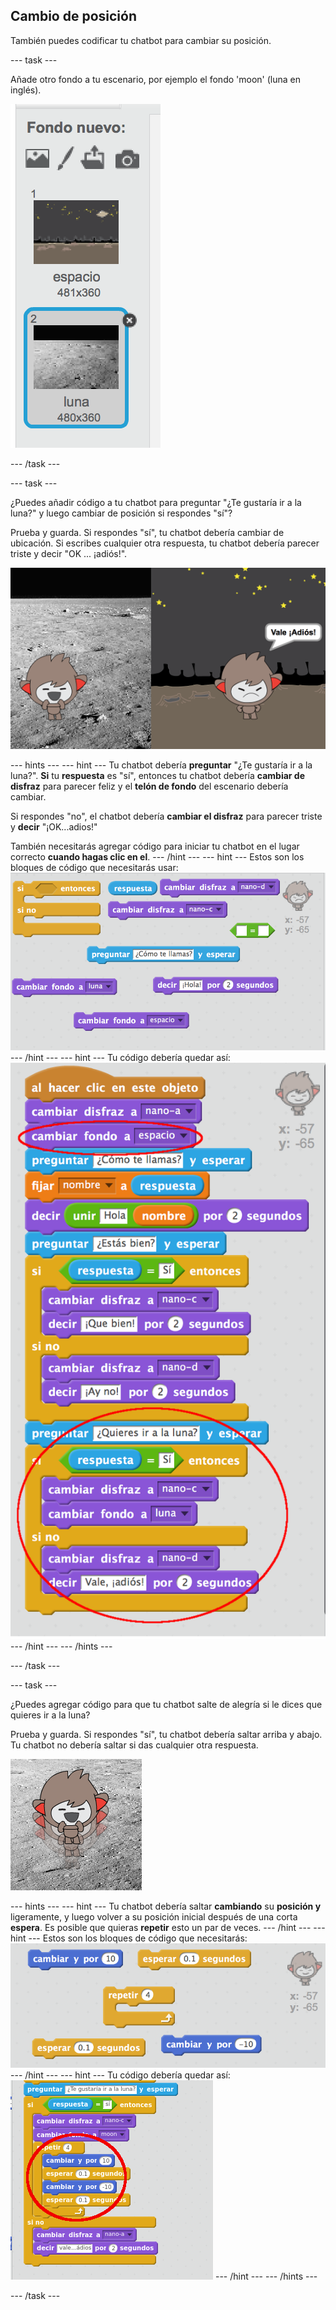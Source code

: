 ## Cambio de posición

También puedes codificar tu chatbot para cambiar su posición.

\--- task \---

Añade otro fondo a tu escenario, por ejemplo el fondo 'moon' (luna en inglés).

![Agregar un fondo 'moon' (luna)](images/chatbot-moon.png)

\--- /task \---

\--- task \---

¿Puedes añadir código a tu chatbot para preguntar "¿Te gustaría ir a la luna?" y luego cambiar de posición si respondes "sí"?

Prueba y guarda. Si respondes "sí", tu chatbot debería cambiar de ubicación. Si escribes cualquier otra respuesta, tu chatbot debería parecer triste y decir "OK ​​... ¡adiós!".

![Comprobar un cambio de fondo](images/chatbot-backdrop-test.png)

\--- hints \--- \--- hint \--- Tu chatbot debería **preguntar** "¿Te gustaría ir a la luna?". **Si** tu **respuesta** es "sí", entonces tu chatbot debería **cambiar de disfraz** para parecer feliz y el **telón de fondo** del escenario debería cambiar.

Si respondes "no", el chatbot debería **cambiar el disfraz** para parecer triste y **decir** "¡OK...adios!"

También necesitarás agregar código para iniciar tu chatbot en el lugar correcto **cuando hagas clic en el**. \--- /hint \--- \--- hint \--- Estos son los bloques de código que necesitarás usar: ![Blocks for changing the backdrop](images/chatbot-backdrop-blocks.png) \--- /hint \--- \--- hint \--- Tu código debería quedar así: ![Code for changing the backdrop](images/chatbot-backdrop-code.png) \--- /hint \--- \--- /hints \---

\--- /task \---

\--- task \---

¿Puedes agregar código para que tu chatbot salte de alegría si le dices que quieres ir a la luna?

Prueba y guarda. Si respondes "sí", tu chatbot debería saltar arriba y abajo. Tu chatbot no debería saltar si das cualquier otra respuesta.

![Comprobar un chatbot que salta](images/chatbot-jump-test.png)

\--- hints \--- \--- hint \--- Tu chatbot debería saltar **cambiando** su **posición y** ligeramente, y luego volver a su posición inicial después de una corta **espera**. Es posible que quieras **repetir** esto un par de veces. \--- /hint \--- \--- hint \--- Estos son los bloques de código que necesitarás: ![Blocks for a jumping ChatBot](images/chatbot-jump-blocks.png) \--- /hint \--- \--- hint \--- Tu código debería quedar así: ![Code for a jumping ChatBot](images/chatbot-jump-code.png) \--- /hint \--- \--- /hints \---

\--- /task \---